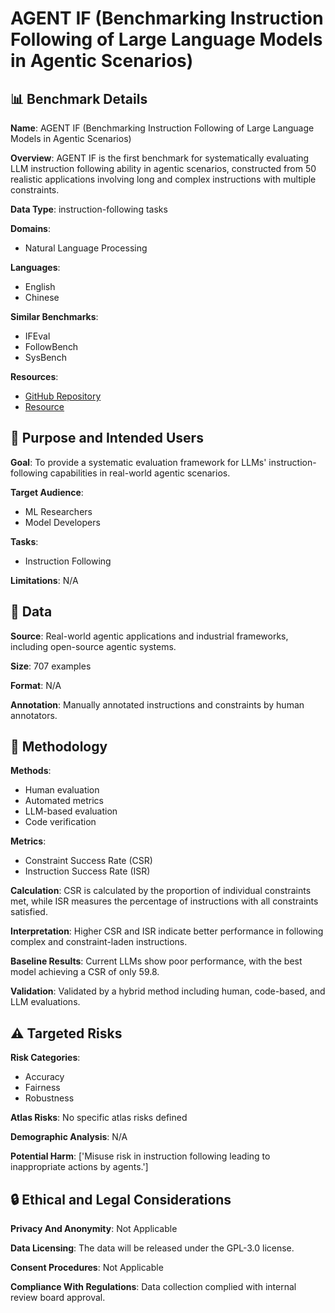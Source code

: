 # AGENT IF (Benchmarking Instruction Following of Large Language Models in Agentic Scenarios)

## 📊 Benchmark Details

**Name**: AGENT IF (Benchmarking Instruction Following of Large Language Models in Agentic Scenarios)

**Overview**: AGENT IF is the first benchmark for systematically evaluating LLM instruction following ability in agentic scenarios, constructed from 50 realistic applications involving long and complex instructions with multiple constraints.

**Data Type**: instruction-following tasks

**Domains**:
- Natural Language Processing

**Languages**:
- English
- Chinese

**Similar Benchmarks**:
- IFEval
- FollowBench
- SysBench

**Resources**:
- [GitHub Repository](https://github.com/THU-KEG/AgentIF)
- [Resource](https://huggingface.co/datasets/THU-KEG/AgentIF)

## 🎯 Purpose and Intended Users

**Goal**: To provide a systematic evaluation framework for LLMs' instruction-following capabilities in real-world agentic scenarios.

**Target Audience**:
- ML Researchers
- Model Developers

**Tasks**:
- Instruction Following

**Limitations**: N/A

## 💾 Data

**Source**: Real-world agentic applications and industrial frameworks, including open-source agentic systems.

**Size**: 707 examples

**Format**: N/A

**Annotation**: Manually annotated instructions and constraints by human annotators.

## 🔬 Methodology

**Methods**:
- Human evaluation
- Automated metrics
- LLM-based evaluation
- Code verification

**Metrics**:
- Constraint Success Rate (CSR)
- Instruction Success Rate (ISR)

**Calculation**: CSR is calculated by the proportion of individual constraints met, while ISR measures the percentage of instructions with all constraints satisfied.

**Interpretation**: Higher CSR and ISR indicate better performance in following complex and constraint-laden instructions.

**Baseline Results**: Current LLMs show poor performance, with the best model achieving a CSR of only 59.8.

**Validation**: Validated by a hybrid method including human, code-based, and LLM evaluations.

## ⚠️ Targeted Risks

**Risk Categories**:
- Accuracy
- Fairness
- Robustness

**Atlas Risks**:
No specific atlas risks defined

**Demographic Analysis**: N/A

**Potential Harm**: ['Misuse risk in instruction following leading to inappropriate actions by agents.']

## 🔒 Ethical and Legal Considerations

**Privacy And Anonymity**: Not Applicable

**Data Licensing**: The data will be released under the GPL-3.0 license.

**Consent Procedures**: Not Applicable

**Compliance With Regulations**: Data collection complied with internal review board approval.

